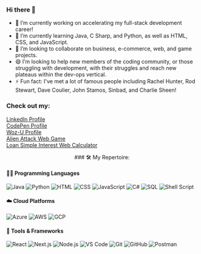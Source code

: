 ### Hi there 👋

- 🔭 I’m currently working on accelerating my full-stack development career!
- 🌱 I’m currently learning Java, C Sharp, and Python, as well as HTML, CSS, and JavaScript.
- 👯 I’m looking to collaborate on business, e-commerce, web, and game projects.
- 😄 I’m looking to help new members of the coding community, or those struggling with development, with their struggles and reach new plateaus within the dev-ops vertical.
- ⚡ Fun fact: I've met a lot of famous people including Rachel Hunter, Rod Stewart, Dave Coulier, John Stamos, Sinbad, and Charlie Sheen!

### Check out my: <br/>
[LinkedIn Profile](https://www.linkedin.com/in/robertemarchetti/) <br/>
[CodePen Profile](https://codepen.io/Handl3IT) <br/>
[Woz-U Profile](https://apprenticenow.exeterlms.com/user/cOd3r-Handl3IT) <br/>
[Alien Attack Web Game](https://alienattackweb.netlify.app/) <br/>
[Loan Simple Interest Web Calculator](https://cod3r-handl3it.github.io/vftvk-Simple-Interest-Calculator/) <br/>

<p align="center">
### 🛠️ My Repertoire:

 #### 👨‍💻 Programming Languages
![Java](https://img.shields.io/badge/Java-3776AB?style=flat&logo=python&logoColor=red)
![Python](https://img.shields.io/badge/Python-3776AB?style=flat&logo=python&logoColor=white)
![HTML](https://img.shields.io/badge/HTML-F7DF1E?style=flat&logo=javascript&logoColor=black)
![CSS](https://img.shields.io/badge/CSS-F7DF1E?style=flat&logo=javascript&logoColor=black)
![JavaScript](https://img.shields.io/badge/JavaScript-F7DF1E?style=flat&logo=javascript&logoColor=black)
![C#](https://img.shields.io/badge/C%23-00599C?style=flat&logo=c%2B%2B&logoColor=white)
![SQL](https://img.shields.io/badge/SQL-4479A1?style=flat&logo=mysql&logoColor=white)
![Shell Script](https://img.shields.io/badge/Shell-Bash-4EAA25?style=flat&logo=gnu-bash&logoColor=white)

#### ☁️ Cloud Platforms
![Azure](https://img.shields.io/badge/Microsoft_Azure-0089D6?style=flat&logo=microsoft-azure&logoColor=white)
![AWS](https://img.shields.io/badge/AWS-232F3E?style=flat&logo=amazon-aws&logoColor=white)
![GCP](https://img.shields.io/badge/GCP-4285F4?style=flat&logo=google-cloud&logoColor=white)

#### 🧰 Tools & Frameworks
![React](https://img.shields.io/badge/React-20232A?style=flat&logo=react&logoColor=61DAFB)
![Next.js](https://img.shields.io/badge/Next.js-000000?style=flat&logo=next.js&logoColor=white)
![Node.js](https://img.shields.io/badge/Node.js-43853D?style=flat&logo=node.js&logoColor=white)
![VS Code](https://img.shields.io/badge/VS%20Code-007ACC?style=flat&logo=visual-studio-code&logoColor=white)
![Git](https://img.shields.io/badge/Git-F05032?style=flat&logo=git&logoColor=white)
![GitHub](https://img.shields.io/badge/GitHub-181717?style=flat&logo=github&logoColor=white)
![Postman](https://img.shields.io/badge/Postman-FF6C37?style=flat&logo=postman&logoColor=white)

</p>

